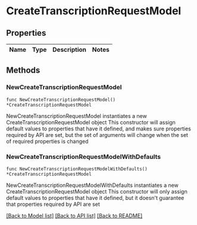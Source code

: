 # CreateTranscriptionRequestModel

## Properties

Name | Type | Description | Notes
------------ | ------------- | ------------- | -------------

## Methods

### NewCreateTranscriptionRequestModel

`func NewCreateTranscriptionRequestModel() *CreateTranscriptionRequestModel`

NewCreateTranscriptionRequestModel instantiates a new CreateTranscriptionRequestModel object
This constructor will assign default values to properties that have it defined,
and makes sure properties required by API are set, but the set of arguments
will change when the set of required properties is changed

### NewCreateTranscriptionRequestModelWithDefaults

`func NewCreateTranscriptionRequestModelWithDefaults() *CreateTranscriptionRequestModel`

NewCreateTranscriptionRequestModelWithDefaults instantiates a new CreateTranscriptionRequestModel object
This constructor will only assign default values to properties that have it defined,
but it doesn't guarantee that properties required by API are set


[[Back to Model list]](../README.md#documentation-for-models) [[Back to API list]](../README.md#documentation-for-api-endpoints) [[Back to README]](../README.md)


